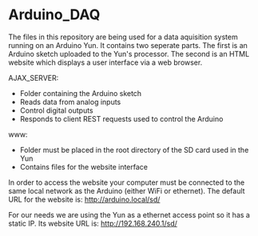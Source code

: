 Arduino_DAQ
===========
The files in this repository are being used for a data aquisition system running on an Arduino Yun.  It contains two
seperate parts.  The first is an Arduino sketch uploaded to the Yun's processor.  The second is an HTML website which displays a
user interface via a web browser.

AJAX_SERVER:

- Folder containing the Arduino sketch
- Reads data from analog inputs
- Control digital outputs
- Responds to client REST requests used to control the Arduino
	
www:

 - Folder must be placed in the root directory of the SD card used in the Yun
 - Contains files for the website interface
		
In order to access the website your computer must be connected to the same local network as the Arduino (either WiFi or ethernet).
The default URL for the website is:	http://arduino.local/sd/

For our needs we are using the Yun as a ethernet access point so it has a static IP.
Its website URL is: http://192.168.240.1/sd/
